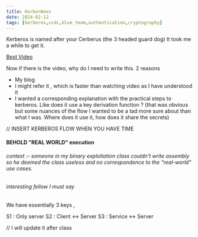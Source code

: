 ```yaml
---
title: KerberWoes 
date: 2024-02-12
tags: [kerberos,ccdc,blue_team,authentication,cryptography]
---
```


Kerberos is named after your Cerberus (the 3 headed guard dog)
It took me a while to get it. 

[Best Video](https://www.youtube.com/watch?v=5N242XcKAsM)

Now if there is the video, why do I need to write this. 2 reasons 

- My blog
- I might refer it , which is faster than watching video as I have understood it
- I wanted a corresponding explanation with the practical steps to kerberos. Like does it use a key derivation function ? (that was obvious but some nuances of the flow I wanted to be a tad more sure about than what I was. Where does it use it, how does it share the secrets)


// INSERT KERBEROS FLOW WHEN YOU HAVE TIME

####  BEHOLD "REAL WORLD" execution 
###### context :- someone in my binary exploitation class couldn't write assembly so he deemed the class useless and no correspondence to the "real-world" use cases. 
###### interesting fellow I must say

We have essentially 3 keys , 

S1 : Only server
S2 : Client <-> Server
S3 : Service <-> Server

// I will update it after class

